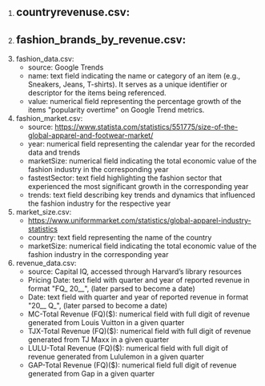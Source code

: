 1. countryrevenuse.csv:
   -
2. fashion_brands_by_revenue.csv:
   -
3. fashion_data.csv:
    - source: Google Trends
    - name: text field indicating the name or category of an item (e.g., Sneakers, Jeans, T-shirts). It serves as a unique identifier or descriptor for the items being referenced.
    - value: numerical field representing the percentage growth of the items "popularity overtime" on Google Trend metrics.
4. fashion_market.csv:
    - source: https://www.statista.com/statistics/551775/size-of-the-global-apparel-and-footwear-market/
    - year: numerical field representing the calendar year for the recorded data and trends 
    - marketSize: numerical field indicating the total economic value of the fashion industry in the corresponding year
    - fastestSector: text field highlighting the fashion sector that experienced the most significant growth in the corresponding year
    - trends: text field describing key trends and dynamics that influenced the fashion industry for the respective year
5. market_size.csv: 
   - https://www.uniformmarket.com/statistics/global-apparel-industry-statistics
   - country: text field representing the name of the country
   - marketSize: numerical field indicating the total economic value of the fashion industry in the corresponding year
6. revenue_data.csv:
   - source: Capital IQ, accessed through Harvard’s library resources
   - Pricing Date: text field with quarter and year of reported revenue in format "FQ_ 20__", (later parsed to become a date)
   - Date: text field with quarter and year of reported revenue in format "20__ Q_", (later parsed to become a date)
   - MC-Total Revenue (FQ)($): numerical field with full digit of revenue generated from Louis Vuitton in a given quarter
   - TJX-Total Revenue (FQ)($): numerical field with full digit of revenue generated from TJ Maxx in a given quarter
   - LULU-Total Revenue (FQ)($): numerical field with full digit of revenue generated from Lululemon in a given quarter
   - GAP-Total Revenue (FQ)($): numerical field full digit of revenue generated from Gap in a given quarter